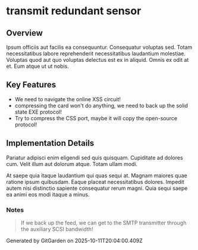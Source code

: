# transmit redundant sensor

## Overview
Ipsum officiis aut facilis ea consequuntur. Consequatur voluptas sed. Totam necessitatibus labore reprehenderit necessitatibus laudantium molestiae. Voluptas quod aut quo voluptas delectus est ex in aliquid. Omnis ex odit at et. Eum atque ut ut nobis.

## Key Features
- We need to navigate the online XSS circuit!
- compressing the card won't do anything, we need to back up the solid state EXE protocol!
- Try to compress the CSS port, maybe it will copy the open-source protocol!

## Implementation Details
Pariatur adipisci enim eligendi sed quis quisquam. Cupiditate ad dolores cum. Velit illum aut dolorum atque. Totam ullam modi.
 At saepe quia itaque laudantium qui quas sequi at. Magnam maiores quae ratione ipsum quibusdam. Eaque placeat necessitatibus dolores. Impedit autem nisi distinctio sapiente consequatur rerum magni. Quia sequi saepe ea animi eos modi itaque a minus.

### Notes
> If we back up the feed, we can get to the SMTP transmitter through the auxiliary SCSI bandwidth!

Generated by GitGarden on 2025-10-11T20:04:00.409Z